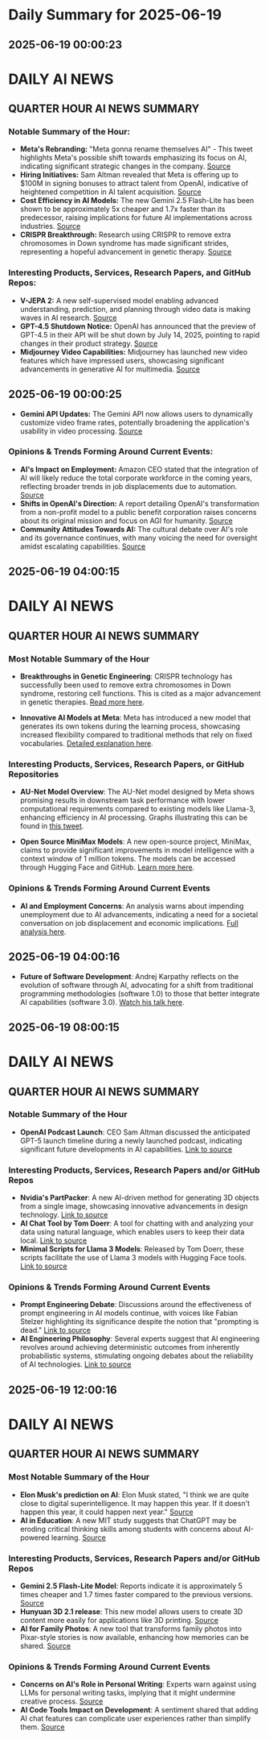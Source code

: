 # Daily Summary for 2025-06-19

## 2025-06-19 00:00:23

# DAILY AI NEWS

## QUARTER HOUR AI NEWS SUMMARY

### Notable Summary of the Hour:
- **Meta's Rebranding:** "Meta gonna rename themselves AI" - This tweet highlights Meta's possible shift towards emphasizing its focus on AI, indicating significant strategic changes in the company. [Source](https://x.com/i/web/status/1935483260349665363)
- **Hiring Initiatives:** Sam Altman revealed that Meta is offering up to $100M in signing bonuses to attract talent from OpenAI, indicative of heightened competition in AI talent acquisition. [Source](https://x.com/i/web/status/1935475174054199435)
- **Cost Efficiency in AI Models:** The new Gemini 2.5 Flash-Lite has been shown to be approximately 5x cheaper and 1.7x faster than its predecessor, raising implications for future AI implementations across industries. [Source](https://x.com/i/web/status/1935458501498744913)
- **CRISPR Breakthrough:** Research using CRISPR to remove extra chromosomes in Down syndrome has made significant strides, representing a hopeful advancement in genetic therapy. [Source](https://x.com/i/web/status/1935450457532678487)

### Interesting Products, Services, Research Papers, and GitHub Repos:
- **V-JEPA 2:** A new self-supervised model enabling advanced understanding, prediction, and planning through video data is making waves in AI research. [Source](https://x.com/i/web/status/1935471637958197742)
- **GPT-4.5 Shutdown Notice:** OpenAI has announced that the preview of GPT-4.5 in their API will be shut down by July 14, 2025, pointing to rapid changes in their product strategy. [Source](https://x.com/i/web/status/1935473489189945462)
- **Midjourney Video Capabilities:** Midjourney has launched new video features which have impressed users, showcasing significant advancements in generative AI for multimedia. [Source](https://x.com/i/web/status/1935455467595006064)

## 2025-06-19 00:00:25

- **Gemini API Updates:** The Gemini API now allows users to dynamically customize video frame rates, potentially broadening the application's usability in video processing. [Source](https://x.com/i/web/status/1935444350374125983)

### Opinions & Trends Forming Around Current Events:
- **AI's Impact on Employment:** Amazon CEO stated that the integration of AI will likely reduce the total corporate workforce in the coming years, reflecting broader trends in job displacements due to automation. [Source](https://x.com/i/web/status/1935451747599921438)
- **Shifts in OpenAI's Direction:** A report detailing OpenAI's transformation from a non-profit model to a public benefit corporation raises concerns about its original mission and focus on AGI for humanity. [Source](https://x.com/i/web/status/1935434878574580116) 
- **Community Attitudes Towards AI:** The cultural debate over AI's role and its governance continues, with many voicing the need for oversight amidst escalating capabilities. [Source](https://x.com/i/web/status/1935464193387544783)

## 2025-06-19 04:00:15

# DAILY AI NEWS

## QUARTER HOUR AI NEWS SUMMARY

### Most Notable Summary of the Hour
- **Breakthroughs in Genetic Engineering**: CRISPR technology has successfully been used to remove extra chromosomes in Down syndrome, restoring cell functions. This is cited as a major advancement in genetic therapies. [Read more here](https://x.com/i/web/status/1935543312725029141).

- **Innovative AI Models at Meta**: Meta has introduced a new model that generates its own tokens during the learning process, showcasing increased flexibility compared to traditional methods that rely on fixed vocabularies. [Detailed explanation here](https://x.com/i/web/status/1935540383171174495).

### Interesting Products, Services, Research Papers, or GitHub Repositories
- **AU-Net Model Overview**: The AU-Net model designed by Meta shows promising results in downstream task performance with lower computational requirements compared to existing models like Llama-3, enhancing efficiency in AI processing. Graphs illustrating this can be found in [this tweet](https://x.com/i/web/status/1935541260963676283).

- **Open Source MiniMax Models**: A new open-source project, MiniMax, claims to provide significant improvements in model intelligence with a context window of 1 million tokens. The models can be accessed through Hugging Face and GitHub. [Learn more here](https://x.com/i/web/status/1935512689310044501).

### Opinions & Trends Forming Around Current Events
- **AI and Employment Concerns**: An analysis warns about impending unemployment due to AI advancements, indicating a need for a societal conversation on job displacement and economic implications. [Full analysis here](https://x.com/i/web/status/1935487775744336029).

## 2025-06-19 04:00:16

- **Future of Software Development**: Andrej Karpathy reflects on the evolution of software through AI, advocating for a shift from traditional programming methodologies (software 1.0) to those that better integrate AI capabilities (software 3.0). [Watch his talk here](https://x.com/i/web/status/1935513106823922133).

## 2025-06-19 08:00:15

# DAILY AI NEWS

## QUARTER HOUR AI NEWS SUMMARY

### Notable Summary of the Hour
- **OpenAI Podcast Launch**: CEO Sam Altman discussed the anticipated GPT-5 launch timeline during a newly launched podcast, indicating significant future developments in AI capabilities. [Link to source](https://x.com/i/web/status/1935607744561647757)

### Interesting Products, Services, Research Papers and/or GitHub Repos
- **Nvidia's PartPacker**: A new AI-driven method for generating 3D objects from a single image, showcasing innovative advancements in design technology. [Link to source](https://x.com/i/web/status/1935560674727571751)
- **AI Chat Tool by Tom Doerr**: A tool for chatting with and analyzing your data using natural language, which enables users to keep their data local. [Link to source](https://x.com/i/web/status/1935595668170530868)
- **Minimal Scripts for Llama 3 Models**: Released by Tom Doerr, these scripts facilitate the use of Llama 3 models with Hugging Face tools. [Link to source](https://x.com/i/web/status/1935580451118153858)

### Opinions & Trends Forming Around Current Events
- **Prompt Engineering Debate**: Discussions around the effectiveness of prompt engineering in AI models continue, with voices like Fabian Stelzer highlighting its significance despite the notion that "prompting is dead." [Link to source](https://x.com/i/web/status/1935602369225486642)
- **AI Engineering Philosophy**: Several experts suggest that AI engineering revolves around achieving deterministic outcomes from inherently probabilistic systems, stimulating ongoing debates about the reliability of AI technologies. [Link to source](https://x.com/i/web/status/1935579146417242479)

## 2025-06-19 12:00:16

# DAILY AI NEWS

## QUARTER HOUR AI NEWS SUMMARY

### Most Notable Summary of the Hour
- **Elon Musk's prediction on AI**: Elon Musk stated, "I think we are quite close to digital superintelligence. It may happen this year. If it doesn't happen this year, it could happen next year." [Source](https://x.com/i/web/status/1935651320306008457)
- **AI in Education**: A new MIT study suggests that ChatGPT may be eroding critical thinking skills among students with concerns about AI-powered learning. [Source](https://x.com/i/web/status/1935612589090733957)

### Interesting Products, Services, Research Papers and/or GitHub Repos
- **Gemini 2.5 Flash-Lite Model**: Reports indicate it is approximately 5 times cheaper and 1.7 times faster compared to the previous versions. [Source](https://x.com/i/web/status/1935660357290201586)
- **Hunyuan 3D 2.1 release**: This new model allows users to create 3D content more easily for applications like 3D printing. [Source](https://x.com/i/web/status/1935656421506654256)
- **AI for Family Photos**: A new tool that transforms family photos into Pixar-style stories is now available, enhancing how memories can be shared. [Source](https://x.com/i/web/status/1935609511802225029)

### Opinions & Trends Forming Around Current Events
- **Concerns on AI's Role in Personal Writing**: Experts warn against using LLMs for personal writing tasks, implying that it might undermine creative process. [Source](https://x.com/i/web/status/1935660670202028229)
- **AI Code Tools Impact on Development**: A sentiment shared that adding AI chat features can complicate user experiences rather than simplify them. [Source](https://x.com/i/web/status/1935633474771382738)

